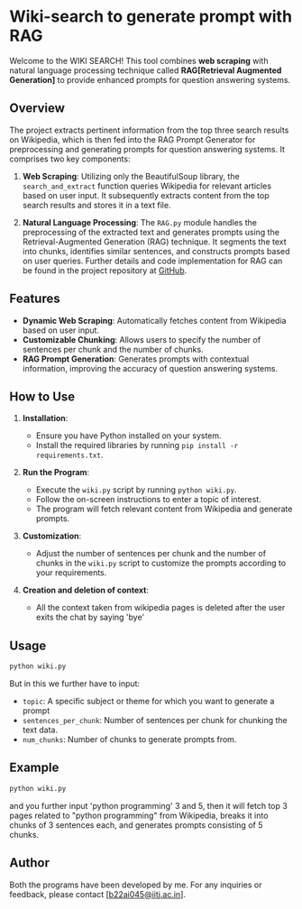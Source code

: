 # Wiki-search to generate prompt with RAG

Welcome to the WIKI SEARCH! This tool combines **web scraping** with natural language processing technique called **RAG[Retrieval Augmented Generation]** to provide enhanced prompts for question answering systems.

## Overview

The project extracts pertinent information from the top three search results on Wikipedia, which is then fed into the RAG Prompt Generator for preprocessing and generating prompts for question answering systems. It comprises two key components:

1. **Web Scraping**: Utilizing only the BeautifulSoup library, the `search_and_extract` function queries Wikipedia for relevant articles based on user input. It subsequently extracts content from the top search results and stores it in a text file.

2. **Natural Language Processing**: The `RAG.py` module handles the preprocessing of the extracted text and generates prompts using the Retrieval-Augmented Generation (RAG) technique. It segments the text into chunks, identifies similar sentences, and constructs prompts based on user queries. Further details and code implementation for RAG can be found in the project repository at [GitHub](https://github.com/ADIITJ/RAG_implementation).

## Features

- **Dynamic Web Scraping**: Automatically fetches content from Wikipedia based on user input.
- **Customizable Chunking**: Allows users to specify the number of sentences per chunk and the number of chunks.
- **RAG Prompt Generation**: Generates prompts with contextual information, improving the accuracy of question answering systems.

## How to Use

1. **Installation**: 
   - Ensure you have Python installed on your system.
   - Install the required libraries by running `pip install -r requirements.txt`.

2. **Run the Program**: 
   - Execute the `wiki.py` script by running `python wiki.py`.
   - Follow the on-screen instructions to enter a topic of interest.
   - The program will fetch relevant content from Wikipedia and generate prompts.

3. **Customization**: 
   - Adjust the number of sentences per chunk and the number of chunks in the `wiki.py` script to customize the prompts according to your requirements.
4. **Creation and deletion of context**:
   - All the context taken from wikipedia pages is deleted after the user exits the chat by saying 'bye'

## Usage

```bash
python wiki.py
```
But in this we further have to input:
-  `topic`: A specific subject or theme for which you want to generate a prompt
- `sentences_per_chunk`: Number of sentences per chunk for chunking the text data.
- `num_chunks`: Number of chunks to generate prompts from.

## Example

```bash
python wiki.py
```
and you further input 'python programming'  3 and 5, then it will fetch top 3 pages related to "python programming" from Wikipedia, breaks it into chunks of 3 sentences each, and generates prompts consisting of 5 chunks.

## Author

Both the programs have been developed by me. For any inquiries or feedback, please contact [b22ai045@iitj.ac.in].